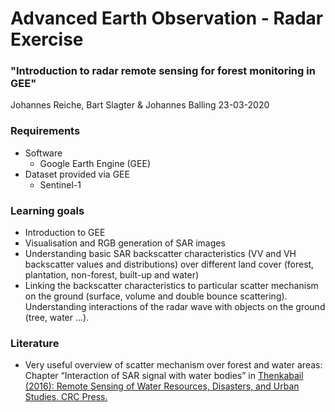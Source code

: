 # Advanced Earth Observation - Radar Exercise
### "Introduction to radar remote sensing for forest monitoring in GEE"

Johannes Reiche, Bart Slagter & Johannes Balling
23-03-2020


### Requirements
* Software
  * Google Earth Engine (GEE)
* Dataset provided via GEE
  * Sentinel-1

### Learning goals
* Introduction to GEE
* Visualisation and RGB generation of SAR images
* Understanding basic SAR backscatter characteristics (VV and VH backscatter values and distributions) over different land cover (forest, plantation, non-forest, built-up and water)
* Linking the backscatter characteristics to particular scatter mechanism on the ground (surface, volume and double bounce scattering). Understanding interactions of the radar wave with objects on the ground (tree, water ...).

### Literature
* Very useful overview of scatter mechanism over forest and water areas: Chapter “Interaction of SAR signal with water bodies” in [Thenkabail (2016): Remote Sensing of Water Resources, Disasters, and Urban Studies. CRC Press. ](https://books.google.nl/books?id=Sne9CgAAQBAJ&pg=PA148&lpg=PA148&dq=Interaction+of+SAR+signal+with+water+bodies&source=bl&ots=ZKEgNiz87F&sig=RehZTUjv9Y4GjYxthBRS7x6EvtM&hl=nl&sa=X&ved=0ahUKEwi1v87mye3LAhUEIg8KHaK_BkcQ6AEIHDAA#v=onepage&q=Interaction%20of%20SAR%20signal%20with%20water%20bodies&f=false)
